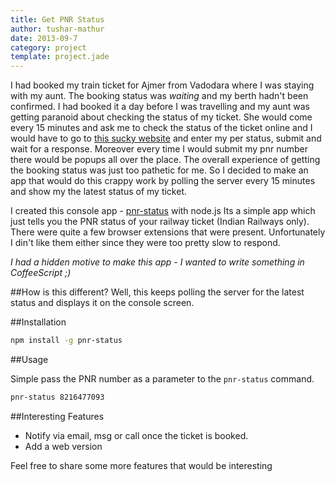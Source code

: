 ```yaml
---
title: Get PNR Status
author: tushar-mathur
date: 2013-09-7
category: project
template: project.jade
---
```

I had booked my train ticket for Ajmer from Vadodara where I was staying with my aunt. The booking status was *waiting* and my berth hadn't been confirmed. I had booked it a day before I was travelling and my aunt was getting paranoid about checking the status of my ticket. She would come every 15 minutes and ask me to check the status of the ticket online and I would have to go to [this sucky website](www.indianrail.gov.in/pnr_Enq.html) and enter my per status, submit and wait for a response. Moreover every time I would submit my pnr number there would be popups all over the place. The overall experience of getting the booking status was just too pathetic for me. So I decided to make an app that would do this crappy work by polling the server every 15 minutes and show my the latest status of my ticket.

I created this console app - [pnr-status](https://npmjs.org/package/pnr-status) with node.js Its a simple app which just tells you the PNR status of your railway ticket (Indian Railways only). There were quite a few browser extensions that were present. Unfortunately I din't like them either since they were too pretty slow to respond.

*I had a hidden motive to make this app - I wanted to write something in CoffeeScript ;)*

##How is this different?
Well, this keeps polling the server for the latest status and displays it on the console screen.

##Installation

```bash
npm install -g pnr-status
```

##Usage

Simple pass the PNR number as a parameter to the ```pnr-status``` command.
```bash
pnr-status 8216477093
```

##Interesting Features

* Notify via email, msg or call once the ticket is booked.
* Add a web version

Feel free to share some more features that would be interesting 